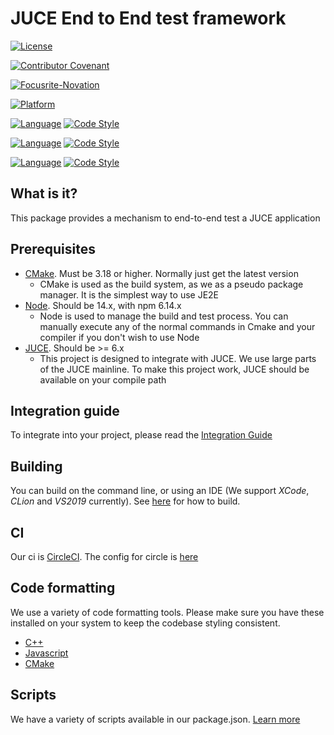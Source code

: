 # JUCE End to End test framework

[![License](https://img.shields.io/badge/License-Apache%202.0-blue.svg)](https://opensource.org/licenses/Apache-2.0)

[![Contributor Covenant](https://img.shields.io/badge/Contributor%20Covenant-2.1-4baaaa.svg)](CODE_OF_CONDUCT.md)

[![Focusrite-Novation](https://circleci.com/gh/Focusrite-Novation/juce-end-to-end.svg?style=shield&circle-token=11bdc9a65f58ecac7388d385b1ed052c848c4924)](https://app.circleci.com/pipelines/github/Focusrite-Novation/juce-end-to-end)

[![Platform](https://img.shields.io/static/v1?label=Platform&message=macOS%20%7C%20windows&color=pink&style=flat)](./documentation/building.md)

[![Language](https://img.shields.io/static/v1?label=Language&message=C%2B%2B&color=orange&style=flat)](./documentation/building.md)
[![Code Style](https://img.shields.io/static/v1?label=Code%20Style&message=Clang%20Format&color=pink&style=flat)](https://clang.llvm.org/docs/ClangFormat.html)

[![Language](https://img.shields.io/static/v1?label=Language&message=TypeScript&color=orange&style=flat)](./documentation/building.md)
[![Code Style](https://img.shields.io/static/v1?label=Code%20Style&message=Prettier&color=pink&style=flat)](https://prettier.io)

[![Language](https://img.shields.io/static/v1?label=Language&message=CMake&color=orange&style=flat)](https://www.cmake.org)
[![Code Style](https://img.shields.io/static/v1?label=Code%20Style&message=CMake%20Format&color=pink&style=flat)](https://github.com/cheshirekow/cmake_format)

## What is it?

This package provides a mechanism to end-to-end test a JUCE application

## Prerequisites

- [CMake](https://www.cmake.org). Must be 3.18 or higher. Normally just get the latest version
  - CMake is used as the build system, as we as a pseudo package manager. It is the simplest way to use JE2E
- [Node](https://nodejs.org/en/). Should be 14.x, with npm 6.14.x
  - Node is used to manage the build and test process. You can manually execute any of the normal commands in Cmake and your compiler if you don't wish to use Node
- [JUCE](https://juce.com). Should be >= 6.x
  - This project is designed to integrate with JUCE. We use large parts of the JUCE mainline. To make this project work, JUCE should be available on your compile path

## Integration guide

To integrate into your project, please read the [Integration Guide](./documentation/integration-guide.md)

## Building

You can build on the command line, or using an IDE (We support _XCode_, _CLion_ and _VS2019_ currently). See [here](./documentation/building.md) for how to build.

## CI

Our ci is [CircleCI](https://www.circleci.com). The config for circle is [here](./.circleci/config.yml)

## Code formatting

We use a variety of code formatting tools. Please make sure you have these installed on your system to keep the codebase styling consistent.

- [C++](./documentation/cplusplus.md)
- [Javascript](./documentation/javascript.md)
- [CMake](./documentation/cmake.md)

## Scripts

We have a variety of scripts available in our package.json. [Learn more](./documentation/scripts.md)
